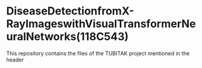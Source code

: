 # DiseaseDetectionfromX-RayImageswithVisualTransformerNeuralNetworks(118C543)
 This repository contains the files of the TUBITAK project mentioned in the header
